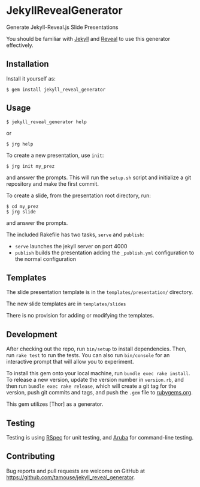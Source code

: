 # JekyllRevealGenerator

Generate Jekyll-Reveal.js Slide Presentations

You should be familiar with [Jekyll] and [Reveal] to use this generator
effectively.

[Jekyll]: http://jekyllrb.com "The blog-aware static site generator"
[Reveal]: http://lab.hakim.se/reveal-js/#/ "The HTML presentation framework"

## Installation

Install it yourself as:

    $ gem install jekyll_reveal_generator

## Usage

  	$ jekyll_reveal_generator help

or

    $ jrg help

To create a new presentation, use `init`:

    $ jrg init my_prez

and answer the prompts. This will run the `setup.sh` script and
initialize a git repository and make the first commit.

To create a slide, from the presentation root directory, run:

    $ cd my_prez
    $ jrg slide

and answer the prompts.

The included Rakefile has two tasks, `serve` and `publish`:

* `serve` launches the jekyll server on port 4000
* `publish` builds the presentation adding the `_publish.yml`
  configuration to the normal configuration

## Templates

The slide presentation template is in the `templates/presentation/`
directory.

The new slide templates are in `templates/slides`

There is no provision for adding or modifying the templates.

## Development

After checking out the repo, run `bin/setup` to install
dependencies. Then, run `rake test` to run the tests. You can also run
`bin/console` for an interactive prompt that will allow you to
experiment.

To install this gem onto your local machine, run `bundle exec rake
install`. To release a new version, update the version number in
`version.rb`, and then run `bundle exec rake release`, which will
create a git tag for the version, push git commits and tags, and push
the `.gem` file to [rubygems.org](https://rubygems.org).

This gem utilizes [Thor] as a generator.

## Testing

Testing is using [RSpec] for unit testing, and [Aruba] for
command-line testing.

[RSpec]: http://rspec.info/ "Behavior-Driven Development for Ruby. Making TDD Productive and Fun"
[Aruba]: https://github.com/cucumber/aruba "Test command-line applications with Cucumber-Ruby, Rspec, or Minitest"

## Contributing

Bug reports and pull requests are welcome on GitHub
at <https://github.com/tamouse/jekyll_reveal_generator>.
